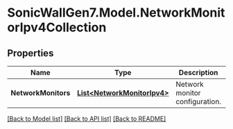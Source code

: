 # SonicWallGen7.Model.NetworkMonitorIpv4Collection

## Properties

Name | Type | Description | Notes
------------ | ------------- | ------------- | -------------
**NetworkMonitors** | [**List&lt;NetworkMonitorIpv4&gt;**](NetworkMonitorIpv4.md) | Network monitor configuration. | [optional] 

[[Back to Model list]](../README.md#documentation-for-models) [[Back to API list]](../README.md#documentation-for-api-endpoints) [[Back to README]](../README.md)

